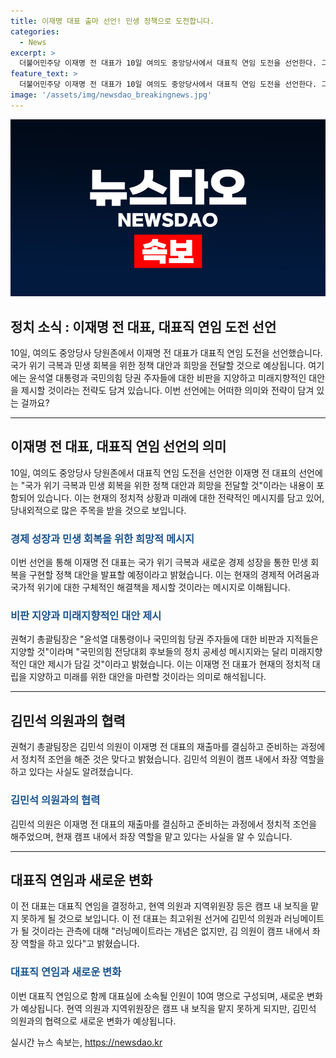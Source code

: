 ```yaml
---
title: 이재명 대표 출마 선언! 민생 정책으로 도전합니다.
categories:
  - News
excerpt: >
  더불어민주당 이재명 전 대표가 10일 여의도 중앙당사에서 대표직 연임 도전을 선언한다. 그의 측은 국가 위기 극복과 민생 회복을 위한 정책 대안을 제시하며 미래지향적인 메시지를 전한다고 밝혔다. 현역 의원과 지역위원장 등은 캠프 내 보직을 맡지 못하는 등 당규를 준수하고 있는 것으로 보인다. 권혁기 총괄팀장은 이 전 대표와 김민석 의원의 관계를 언급하며 당 내적 지원을 강조했다. 이 전 대표의 재임 중 소속됐던 당직자와 자원봉사자 10여 명으로 구성된 캠프는 출마를 준비할 것으로 보인다.
feature_text: >
  더불어민주당 이재명 전 대표가 10일 여의도 중앙당사에서 대표직 연임 도전을 선언한다. 그의 측은 국가 위기 극복과 민생 회복을 위한 정책 대안을 제시하며 미래지향적인 메시지를 전한다고 밝혔다. 현역 의원과 지역위원장 등은 캠프 내 보직을 맡지 못하는 등 당규를 준수하고 있는 것으로 보인다. 권혁기 총괄팀장은 이 전 대표와 김민석 의원의 관계를 언급하며 당 내적 지원을 강조했다. 이 전 대표의 재임 중 소속됐던 당직자와 자원봉사자 10여 명으로 구성된 캠프는 출마를 준비할 것으로 보인다.
image: '/assets/img/newsdao_breakingnews.jpg'
---
```


<p><img src="/assets/img/newsdao_breakingnews.jpg" alt="pcversion 속보" /></p>

<h2 data-ke-size="size26">정치 소식 : 이재명 전 대표, 대표직 연임 도전 선언</h2>

<p data-ke-size="size16">10일, 여의도 중앙당사 당원존에서 이재명 전 대표가 대표직 연임 도전을 선언했습니다. 국가 위기 극복과 민생 회복을 위한 정책 대안과 희망을 전달할 것으로 예상됩니다. 여기에는 윤석열 대통령과 국민의힘 당권 주자들에 대한 비판을 지양하고 미래지향적인 대안을 제시할 것이라는 전략도 담겨 있습니다. 이번 선언에는 어떠한 의미와 전략이 담겨 있는 걸까요?</p>

<hr>

<h2 data-ke-size="size24">이재명 전 대표, 대표직 연임 선언의 의미</h2>

<p data-ke-size="size16">10일, 여의도 중앙당사 당원존에서 대표직 연임 도전을 선언한 이재명 전 대표의 선언에는 "국가 위기 극복과 민생 회복을 위한 정책 대안과 희망을 전달할 것"이라는 내용이 포함되어 있습니다. 이는 현재의 정치적 상황과 미래에 대한 전략적인 메시지를 담고 있어, 당내외적으로 많은 주목을 받을 것으로 보입니다.</p>

<h3><b><span style="color: #1a5490;">경제 성장과 민생 회복을 위한 희망적 메시지</span></b></h3>

<p data-ke-size="size16">이번 선언을 통해 이재명 전 대표는 국가 위기 극복과 새로운 경제 성장을 통한 민생 회복을 구현할 정책 대안을 발표할 예정이라고 밝혔습니다. 이는 현재의 경제적 어려움과 국가적 위기에 대한 구체적인 해결책을 제시할 것이라는 메시지로 이해됩니다.</p>

<h3><b><span style="color: #1a5490;">비판 지양과 미래지향적인 대안 제시</span></b></h3>

<p data-ke-size="size16">권혁기 총괄팀장은 "윤석열 대통령이나 국민의힘 당권 주자들에 대한 비판과 지적들은 지양할 것"이라며 "국민의힘 전당대회 후보들의 정치 공세성 메시지와는 달리 미래지향적인 대안 제시가 담길 것"이라고 밝혔습니다. 이는 이재명 전 대표가 현재의 정치적 대립을 지양하고 미래를 위한 대안을 마련할 것이라는 의미로 해석됩니다.</p>

<hr>

<h2 data-ke-size="size24">김민석 의원과의 협력</h2>

<p data-ke-size="size16">권혁기 총괄팀장은 김민석 의원이 이재명 전 대표의 재출마를 결심하고 준비하는 과정에서 정치적 조언을 해준 것은 맞다고 밝혔습니다. 김민석 의원이 캠프 내에서 좌장 역할을 하고 있다는 사실도 알려졌습니다.</p>

<h3><b><span style="color: #1a5490;">김민석 의원과의 협력</span></b></h3>

<p data-ke-size="size16">김민석 의원은 이재명 전 대표의 재출마를 결심하고 준비하는 과정에서 정치적 조언을 해주었으며, 현재 캠프 내에서 좌장 역할을 맡고 있다는 사실을 알 수 있습니다.</p>

<hr>

<h2 data-ke-size="size24">대표직 연임과 새로운 변화</h2>

<p data-ke-size="size16">이 전 대표는 대표직 연임을 결정하고, 현역 의원과 지역위원장 등은 캠프 내 보직을 맡지 못하게 될 것으로 보입니다. 이 전 대표는 최고위원 선거에 김민석 의원과 러닝메이트가 될 것이라는 관측에 대해 "러닝메이트라는 개념은 없지만, 김 의원이 캠프 내에서 좌장 역할을 하고 있다"고 밝혔습니다.</p>

<h3><b><span style="color: #1a5490;">대표직 연임과 새로운 변화</span></b></h3>

<p data-ke-size="size16">이번 대표직 연임으로 함께 대표실에 소속될 인원이 10여 명으로 구성되며, 새로운 변화가 예상됩니다. 현역 의원과 지역위원장은 캠프 내 보직을 맡지 못하게 되지만, 김민석 의원과의 협력으로 새로운 변화가 예상됩니다.</p>
실시간 뉴스 속보는, <a href="https://newsdao.kr" rel="dofollow">https://newsdao.kr</a>


